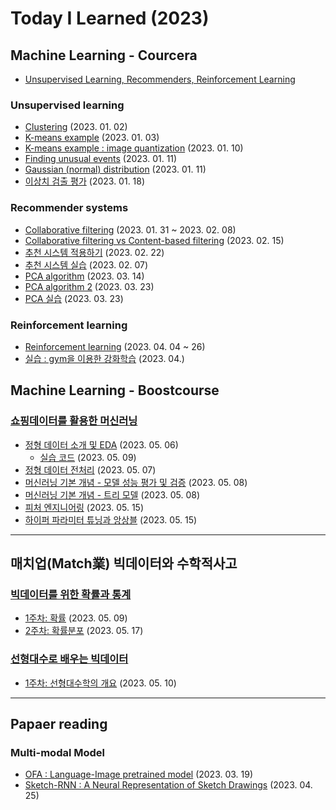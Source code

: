 # Today I Learned (2023)

## Machine Learning - Courcera
* [Unsupervised Learning, Recommenders, Reinforcement Learning](https://www.coursera.org/specializations/machine-learning-introduction#courses)

### Unsupervised learning
* [Clustering](./202301/20230102.md) (2023. 01. 02)
* [K-means example](./202301/20230103.ipynb) (2023. 01. 03)
* [K-means example : image quantization](./202301/20230110.ipynb) (2023. 01. 10)
* [Finding unusual events](./202301/20230111.md) (2023. 01. 11)
* [Gaussian (normal) distribution](./202301/20230111.ipynb) (2023. 01. 11)
* [이상치 검출 평가](./202301/20230118.md) (2023. 01. 18)

### Recommender systems
* [Collaborative filtering](./202302/20230131-0208.md) (2023. 01. 31 ~ 2023. 02. 08)
* [Collaborative filtering vs Content-based filtering](./202302/20230215.md) (2023. 02. 15)
* [추천 시스템 적용하기](./202302/20230222.md) (2023. 02. 22)
* [추천 시스템 실습](./202303/20230307.ipynb) (2023. 02. 07)
* [PCA algorithm](./202303/20230314.md) (2023. 03. 14)
* [PCA algorithm 2](./202303/20230323.md) (2023. 03. 23)
* [PCA 실습](./202303/20230323.ipynb) (2023. 03. 23)

### Reinforcement learning
* [Reinforcement learning](./202304/20230404-26.md) (2023. 04. 04 ~ 26)
* [실습 : gym을 이용한 강화학습](./202304/test_gym) (2023. 04.)


## Machine Learning - Boostcourse

### [쇼핑데이터를 활용한 머신러닝](https://www.boostcourse.org/ai224/joinLectures/361801)
* [정형 데이터 소개 및 EDA](https://ahnmunju.oopy.io/b0f8f322-0571-48b6-9ea7-7fc904897ebb) (2023. 05. 06)
    * [실습 코드](./202305/20230509.ipynb) (2023. 05. 09)
* [정형 데이터 전처리](https://ahnmunju.oopy.io/b68ad2eb-d023-48c1-bdd9-c2a563051e63) (2023. 05. 07)
* [머신러닝 기본 개념 - 모델 성능 평가 및 검증](https://ahnmunju.oopy.io/a2c80d08-2ca2-4996-9c20-2afe1bb95837) (2023. 05. 08)
* [머신러닝 기본 개념 - 트리 모델](https://ahnmunju.oopy.io/fc08366e-1c88-4f59-ae09-987e33ad77df) (2023. 05. 08)
* [피처 엔지니어링](https://ahnmunju.oopy.io/de28cfd5-f159-427d-8385-d26156a302e0) (2023. 05. 15)
* [하이퍼 파라미터 튜닝과 앙상블](https://ahnmunju.oopy.io/298b79af-a6de-453f-8131-2a990d870120) (2023. 05. 15)

---

## 매치업(Match業) 빅데이터와 수학적사고

### [빅데이터를 위한 확률과 통계](http://www.kmooc.kr/courses/course-v1:MA_CUK+MATCHUP_CUK01+2023_1/course/)
* [1주차: 확률](https://ahnmunju.oopy.io/36bb79f7-c3cc-420d-bd28-0ba036f53217) (2023. 05. 09)
* [2주차: 확률분포](https://ahnmunju.oopy.io/d150a76f-b560-4987-82f9-b36077153a91) (2023. 05. 17)

### [선형대수로 배우는 빅데이터](http://www.kmooc.kr/courses/course-v1:MA_CUK+MATCHUP_CUK02+2023_1/course/)
* [1주차: 선형대수학의 개요](https://ahnmunju.oopy.io/822dfce4-964d-4794-9991-b5b14eb0f513) (2023. 05. 10)

---


## Papaer reading

### Multi-modal Model
* [OFA : Language-Image pretrained model](https://ahnmunju.oopy.io/5523601a-0e89-4d78-9746-1b1e55accf45) (2023. 03. 19)
* [Sketch-RNN : A Neural Representation of Sketch Drawings](https://ahnmunju.oopy.io/c7c729ab-2e43-47a9-a9d8-2f3348619f68) (2023. 04. 25)